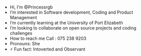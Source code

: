 - Hi, I’m @Princessrgb
- I’m interested in Software development, Coding and Product Management
- I’m currently learning at the University of Port Elizabeth
- I’m looking to collaborate on open source projects and coding challenges
- How to reach me Call : 075 238 9203
- Pronouns: She
- ⚡ Fun fact: Intoverted and Observant

<!---
Princessrgb/Princessrgb is a ✨ special ✨ repository because its `README.md` (this file) appears on your GitHub profile.
You can click the Preview link to take a look at your changes.
--->
